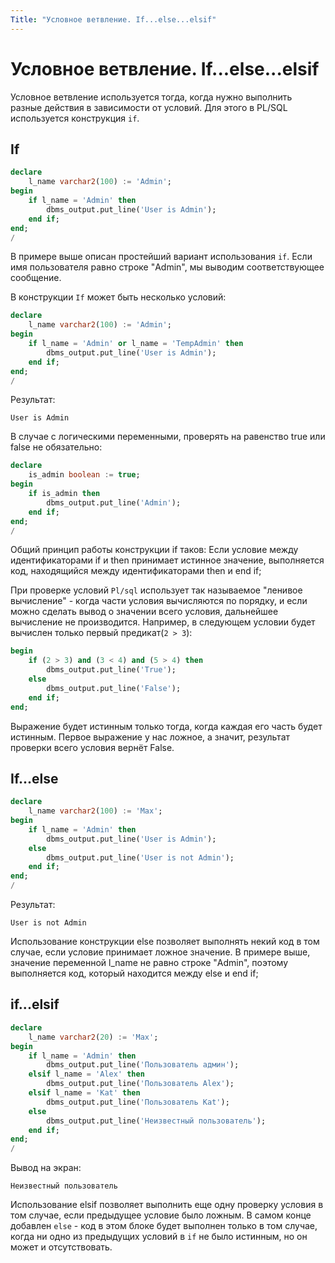```yaml
---
Title: "Условное ветвление. If...else...elsif"
---
```


# Условное ветвление. If...else...elsif

Условное ветвление используется тогда, когда нужно выполнить разные
действия в зависимости от условий. Для этого в PL/SQL используется
конструкция `if`.

## If

```sql
declare
    l_name varchar2(100) := 'Admin';
begin
    if l_name = 'Admin' then
        dbms_output.put_line('User is Admin');
    end if;
end;
/
```

В примере выше описан простейший вариант использования `if`. Если имя
пользователя равно строке "Admin", мы выводим соответствующее сообщение.

В конструкции `If` может быть несколько условий:

```sql
declare
    l_name varchar2(100) := 'Admin';
begin
    if l_name = 'Admin' or l_name = 'TempAdmin' then
        dbms_output.put_line('User is Admin');
    end if;
end;
/
```

Результат:

    User is Admin

В случае с логическими переменными, проверять на равенство true или
false не обязательно:

```sql
declare
    is_admin boolean := true;
begin
    if is_admin then
        dbms_output.put_line('Admin');
    end if;
end;
/
```

Общий принцип работы конструкции if таков: Если условие между
идентификаторами if и then принимает истинное значение, выполняется код,
находящийся между идентификаторами then и end if;

При проверке условий `Pl/sql`  использует так называемое "ленивое вычисление" - 
когда части условия вычисляются по порядку, и если можно сделать вывод о значении
всего условия, дальнейшее вычисление не производится.
Например, в следующем условии будет вычислен
только первый предикат(`2 > 3`):

```sql
begin
    if (2 > 3) and (3 < 4) and (5 > 4) then
        dbms_output.put_line('True');
    else
        dbms_output.put_line('False');
    end if;
end;
```

Выражение будет истинным только тогда, когда каждая его часть будет истинным.
Первое выражение у нас ложное, а значит, результат
проверки всего условия вернёт False.

## If...else

```sql
declare
    l_name varchar2(100) := 'Max';
begin
    if l_name = 'Admin' then
        dbms_output.put_line('User is Admin');
    else
        dbms_output.put_line('User is not Admin');
    end if;
end;
/
```

Результат:

    User is not Admin

Использование конструкции else позволяет выполнять некий код в том
случае, если условие принимает ложное значение. В примере выше, значение
переменной l_name не равно строке "Admin", поэтому выполняется код,
который находится между else и end if;

## if...elsif

```sql
declare
    l_name varchar2(20) := 'Max';
begin
    if l_name = 'Admin' then
        dbms_output.put_line('Пользователь админ');
    elsif l_name = 'Alex' then
        dbms_output.put_line('Пользователь Alex');
    elsif l_name = 'Kat' then
        dbms_output.put_line('Пользователь Kat');
    else
        dbms_output.put_line('Неизвестный пользователь');
    end if;
end;
/
```

Вывод на экран:

    Неизвестный пользователь

Использование elsif позволяет выполнить еще одну проверку условия в том
случае, если предыдущее условие было ложным. В самом конце добавлен
`else` - код в этом блоке будет выполнен только в том случае, когда ни
одно из предыдущих условий в `if` не было истинным, но он может и
отсутствовать.
